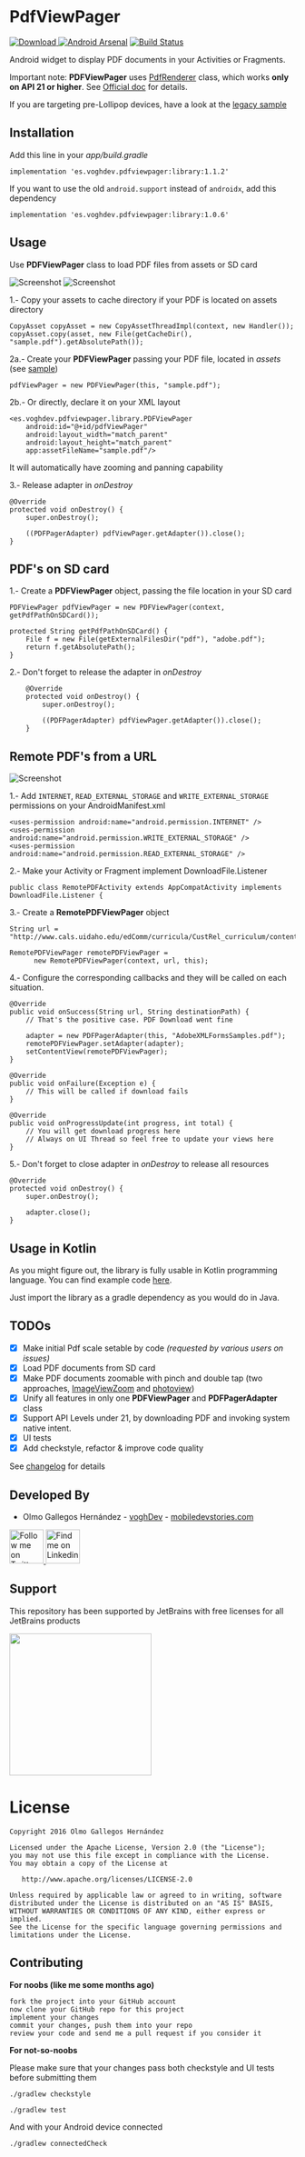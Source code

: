 # PdfViewPager

[![Download](https://api.bintray.com/packages/voghdev/maven/pdfviewpager/images/download.svg) ](https://bintray.com/voghdev/maven/pdfviewpager/_latestVersion)
[![Android Arsenal](https://img.shields.io/badge/Android%20Arsenal-PdfViewPager-green.svg?style=true)](https://android-arsenal.com/details/1/3155)
[![Build Status](https://travis-ci.org/voghDev/PdfViewPager.svg?branch=master)](https://travis-ci.org/voghDev/PdfViewPager)

Android widget to display PDF documents in your Activities or Fragments.

Important note: **PDFViewPager** uses [PdfRenderer][6] class, which works **only on API 21 or higher**.
See [Official doc][6] for details.

If you are targeting pre-Lollipop devices, have a look at the [legacy sample][7]

Installation
------------

Add this line in your *app/build.gradle*

    implementation 'es.voghdev.pdfviewpager:library:1.1.2'

If you want to use the old `android.support` instead of `androidx`, add this dependency

    implementation 'es.voghdev.pdfviewpager:library:1.0.6'

Usage
-----

Use **PDFViewPager** class to load PDF files from assets or SD card

![Screenshot][localPDFScreenshot] ![Screenshot][zoomingScreenshot]

1.- Copy your assets to cache directory if your PDF is located on assets directory

    CopyAsset copyAsset = new CopyAssetThreadImpl(context, new Handler());
    copyAsset.copy(asset, new File(getCacheDir(), "sample.pdf").getAbsolutePath());

2a.- Create your **PDFViewPager** passing your PDF file, located in *assets* (see [sample][8])

    pdfViewPager = new PDFViewPager(this, "sample.pdf");

2b.- Or directly, declare it on your XML layout

    <es.voghdev.pdfviewpager.library.PDFViewPager
        android:id="@+id/pdfViewPager"
        android:layout_width="match_parent"
        android:layout_height="match_parent"
        app:assetFileName="sample.pdf"/>

It will automatically have zooming and panning capability

3.- Release adapter in *onDestroy*

    @Override
    protected void onDestroy() {
        super.onDestroy();

        ((PDFPagerAdapter) pdfViewPager.getAdapter()).close();
    }

PDF's on SD card
----------------

1.- Create a **PDFViewPager** object, passing the file location in your SD card

    PDFViewPager pdfViewPager = new PDFViewPager(context, getPdfPathOnSDCard());

    protected String getPdfPathOnSDCard() {
        File f = new File(getExternalFilesDir("pdf"), "adobe.pdf");
        return f.getAbsolutePath();
    }

2.- Don't forget to release the adapter in *onDestroy*

        @Override
        protected void onDestroy() {
            super.onDestroy();

            ((PDFPagerAdapter) pdfViewPager.getAdapter()).close();
        }

Remote PDF's from a URL
-----------------------

![Screenshot][remotePDFScreenshot]

1.- Add `INTERNET`, `READ_EXTERNAL_STORAGE` and `WRITE_EXTERNAL_STORAGE` permissions on your AndroidManifest.xml

    <uses-permission android:name="android.permission.INTERNET" />
    <uses-permission android:name="android.permission.WRITE_EXTERNAL_STORAGE" />
    <uses-permission android:name="android.permission.READ_EXTERNAL_STORAGE" />

2.- Make your Activity or Fragment implement DownloadFile.Listener

    public class RemotePDFActivity extends AppCompatActivity implements DownloadFile.Listener {

3.- Create a **RemotePDFViewPager** object

    String url = "http://www.cals.uidaho.edu/edComm/curricula/CustRel_curriculum/content/sample.pdf";
    
    RemotePDFViewPager remotePDFViewPager =
          new RemotePDFViewPager(context, url, this);

4.- Configure the corresponding callbacks and they will be called on each situation.

    @Override
    public void onSuccess(String url, String destinationPath) {
        // That's the positive case. PDF Download went fine

        adapter = new PDFPagerAdapter(this, "AdobeXMLFormsSamples.pdf");
        remotePDFViewPager.setAdapter(adapter);
        setContentView(remotePDFViewPager);
    }

    @Override
    public void onFailure(Exception e) {
        // This will be called if download fails
    }

    @Override
    public void onProgressUpdate(int progress, int total) {
        // You will get download progress here
        // Always on UI Thread so feel free to update your views here
    }

5.- Don't forget to close adapter in *onDestroy* to release all resources

    @Override
    protected void onDestroy() {
        super.onDestroy();

        adapter.close();
    }

Usage in Kotlin
---------------

As you might figure out, the library is fully usable in Kotlin programming language. You can find example code [here][12].

Just import the library as a gradle dependency as you would do in Java.

TODOs
-----

- [X] Make initial Pdf scale setable by code *(requested by various users on issues)*
- [X] Load PDF documents from SD card
- [X] Make PDF documents zoomable with pinch and double tap (two approaches, [ImageViewZoom][5] and [photoview][11])
- [X] Unify all features in only one **PDFViewPager** and **PDFPagerAdapter** class
- [X] Support API Levels under 21, by downloading PDF and invoking system native intent.
- [X] UI tests
- [X] Add checkstyle, refactor & improve code quality

See [changelog][4] for details

Developed By
------------

* Olmo Gallegos Hernández - [voghDev][9] - [mobiledevstories.com][10]

<a href="http://twitter.com/voghDev">
  <img alt="Follow me on Twitter" src="https://image.freepik.com/iconos-gratis/twitter-logo_318-40209.jpg" height="60" width="60" />
</a>
<a href="https://www.linkedin.com/profile/view?id=91543271">
  <img alt="Find me on Linkedin" src="https://image.freepik.com/iconos-gratis/boton-del-logotipo-linkedin_318-84979.png" height="60" width="60" />
</a>

Support
-------

This repository has been supported by JetBrains with free licenses for all JetBrains products

<img src="https://upload.wikimedia.org/wikipedia/commons/thumb/1/1a/JetBrains_Logo_2016.svg/1200px-JetBrains_Logo_2016.svg.png" width="250" />

# License

    Copyright 2016 Olmo Gallegos Hernández

    Licensed under the Apache License, Version 2.0 (the "License");
    you may not use this file except in compliance with the License.
    You may obtain a copy of the License at

       http://www.apache.org/licenses/LICENSE-2.0

    Unless required by applicable law or agreed to in writing, software
    distributed under the License is distributed on an "AS IS" BASIS,
    WITHOUT WARRANTIES OR CONDITIONS OF ANY KIND, either express or implied.
    See the License for the specific language governing permissions and
    limitations under the License.

Contributing
------------

**For noobs (like me some months ago)**

    fork the project into your GitHub account
    now clone your GitHub repo for this project
    implement your changes
    commit your changes, push them into your repo
    review your code and send me a pull request if you consider it

**For not-so-noobs**

Please make sure that your changes pass both checkstyle and UI tests before submitting them

    ./gradlew checkstyle

    ./gradlew test

And with your Android device connected

    ./gradlew connectedCheck

[remotePDFScreenshot]: ./screenshots/remote.gif
[localPDFScreenshot]: ./screenshots/local.gif
[sdcardPDFScreenshot]: ./screenshots/sdcard.gif
[zoomingScreenshot]: ./screenshots/zooming.gif
[4]: https://github.com/voghDev/PdfViewPager/blob/master/CHANGELOG.md
[5]: https://github.com/sephiroth74/ImageViewZoom
[6]: http://developer.android.com/reference/android/graphics/pdf/PdfRenderer.html
[7]: https://github.com/voghDev/PdfViewPager/blob/master/sample/src/main/java/es/voghdev/pdfviewpager/LegacyPDFActivity.java
[8]: https://github.com/voghDev/PdfViewPager/tree/master/sample/src/main/java/es/voghdev/pdfviewpager
[9]: https://github.com/voghDev
[10]: http://www.mobiledevstories.com
[11]: https://github.com/chrisbanes/PhotoView
[12]: https://github.com/voghDev/HelloKotlin/blob/pdfviewpager/app/src/main/java/es/voghdev/hellokotlin/PdfViewPagerActivity.kt
